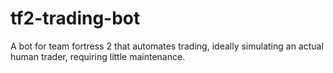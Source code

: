 # tf2-trading-bot
A bot for team fortress 2 that automates trading, ideally simulating an actual human trader, requiring little maintenance.
